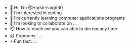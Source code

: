 - 👋 Hi, I’m @Harsh-singh30
- 👀 I’m interested in coding 
- 🌱 I’m currently learning computer applications programs
- 💞️ I’m looking to collaborate on ...
- 📫 How to reach me you can able to dm me any time 
- 😄 Pronouns: ...
- ⚡ Fun fact: ...

<!---
Harsh-singh30/Harsh-singh30 is a ✨ special ✨ repository because its `README.md` (this file) appears on your GitHub profile.
You can click the Preview link to take a look at your changes.
--->
